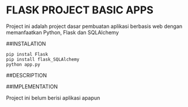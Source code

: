 # FLASK PROJECT BASIC APPS

Project ini adalah project dasar pembuatan aplikasi berbasis web dengan memanfaatkan Python, Flask dan SQLAlchemy

##INSTALATION

```
pip instal Flask
pip install flask_SQLAlchemy
python app.py
```

##DESCRIPTION


##IMPLEMENTATION

Project ini belum berisi aplikasi apapun
